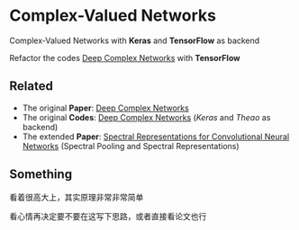 # Complex-Valued Networks

Complex-Valued Networks with **Keras** and **TensorFlow** as backend

Refactor the codes [Deep Complex Networks](https://github.com/ChihebTrabelsi/deep_complex_networks) with **TensorFlow**

## Related
- The original **Paper**: [Deep Complex Networks](https://arxiv.org/abs/1705.09792)
- The original **Codes**: [Deep Complex Networks](https://github.com/ChihebTrabelsi/deep_complex_networks) (*Keras* and *Theao* as backend)
- The extended **Paper**: [Spectral Representations for Convolutional Neural Networks](https://arxiv.org/abs/1506.03767) (Spectral Pooling and Spectral Representations)

## Something
看着很高大上，其实原理非常非常简单

看心情再决定要不要在这写下思路，或者直接看论文也行
